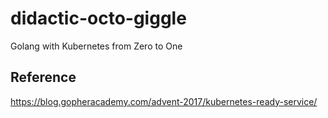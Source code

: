 # didactic-octo-giggle
Golang with Kubernetes from Zero to One  
## Reference
https://blog.gopheracademy.com/advent-2017/kubernetes-ready-service/
